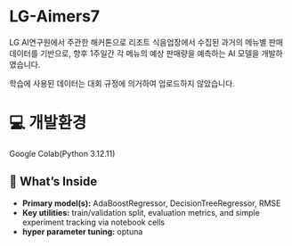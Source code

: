 # LG-Aimers7

LG AI연구원에서 주관한 해커톤으로 리조트 식음업장에서 수집된 과거의 메뉴별 판매 데이터를 기반으로, 향후 1주일간 각 메뉴의 예상 판매량을 예측하는 AI 모델을 개발하였습니다.

학습에 사용된 데이터는 대회 규정에 의거하여 업로드하지 않았습니다.



# 💻 개발환경
Google Colab(Python 3.12.11)


## 🧠 What’s Inside
- **Primary model(s):** AdaBoostRegressor, DecisionTreeRegressor, RMSE
- **Key utilities:** train/validation split, evaluation metrics, and simple experiment tracking via notebook cells
- **hyper parameter tuning:** optuna
